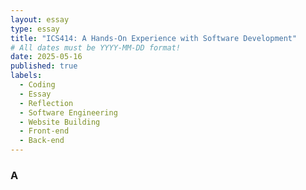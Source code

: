 ```yaml
---
layout: essay
type: essay
title: "ICS414: A Hands-On Experience with Software Development"
# All dates must be YYYY-MM-DD format!
date: 2025-05-16
published: true
labels:
  - Coding
  - Essay
  - Reflection
  - Software Engineering
  - Website Building
  - Front-end
  - Back-end
---
```

### A
